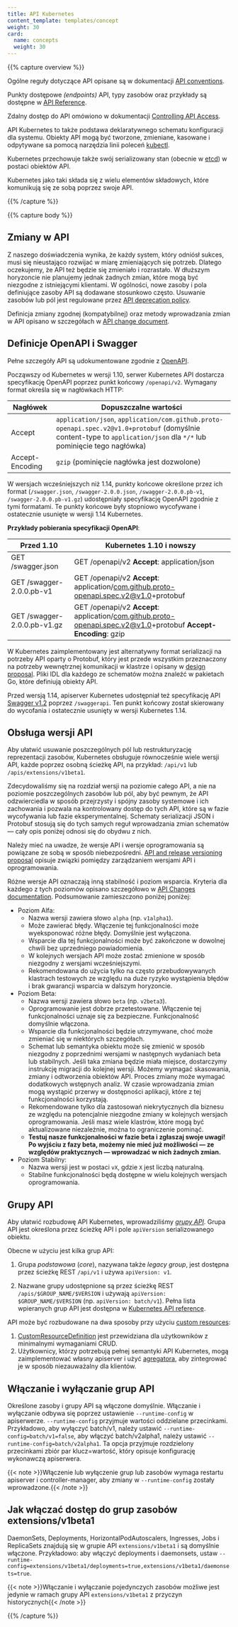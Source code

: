 ```yaml
---
title: API Kubernetes
content_template: templates/concept
weight: 30
card:
  name: concepts
  weight: 30
---
```


{{% capture overview %}}

Ogólne reguły dotyczące API opisane są w dokumentacji
[API conventions](https://git.k8s.io/community/contributors/devel/sig-architecture/api-conventions.md).

Punkty dostępowe _(endpoints)_ API, typy zasobów oraz przykłady są dostępne w
[API Reference](/docs/reference).

Zdalny dostęp do API omówiono w dokumentacji
[Controlling API Access](/docs/reference/access-authn-authz/controlling-access/).

API Kubernetes to także podstawa deklaratywnego schematu konfiguracji dla
systemu. Obiekty API mogą być tworzone, zmieniane, kasowane i odpytywane sa
pomocą narzędzia linii poleceń [kubectl](/docs/reference/kubectl/overview/).

Kubernetes przechowuje także swój serializowany stan (obecnie w
[etcd](https://coreos.com/docs/distributed-configuration/getting-started-with-etcd/))
w postaci obiektów API.

Kubernetes jako taki składa się z wielu elementów składowych, które komunikują
się ze sobą poprzez swoje API.

{{% /capture %}}

{{% capture body %}}

## Zmiany w API

Z naszego doświadczenia wynika, że każdy system, który odniósł sukces, musi się
nieustająco rozwijać w miarę zmieniających się potrzeb. Dlatego oczekujemy, że
API też będzie się zmieniało i rozrastało. W dłuższym horyzoncie nie planujemy
jednak żadnych zmian, które mogą być niezgodne z istniejącymi klientami. W
ogólności, nowe zasoby i pola definiujące zasoby API są dodawane stosunkowo
często. Usuwanie zasobów lub pól jest regulowane przez
[API deprecation policy](/docs/reference/using-api/deprecation-policy/).

Definicja zmiany zgodnej (kompatybilnej) oraz metody wprowadzania zmian w API
opisano w szczegółach w
[API change document](https://git.k8s.io/community/contributors/devel/sig-architecture/api_changes.md).

## Definicje OpenAPI i Swagger

Pełne szczegóły API są udokumentowane zgodnie z
[OpenAPI](https://www.openapis.org/).

Począwszy od Kubernetes w wersji 1.10, serwer Kubernetes API dostarcza
specyfikację OpenAPI poprzez punkt końcowy `/openapi/v2`. Wymagany format
określa się w nagłówkach HTTP:

| Nagłówek        | Dopuszczalne wartości                                                                                                                                                  |
| --------------- | ---------------------------------------------------------------------------------------------------------------------------------------------------------------------- |
| Accept          | `application/json`, `application/com.github.proto-openapi.spec.v2@v1.0+protobuf` (domyślnie content-type to `application/json` dla `*/*` lub pominięcie tego nagłówka) |
| Accept-Encoding | `gzip` (pominięcie nagłówka jest dozwolone)                                                                                                                            |

W wersjach wcześniejszych niż 1.14, punkty końcowe określone przez ich format
(`/swagger.json`, `/swagger-2.0.0.json`, `/swagger-2.0.0.pb-v1`,
`/swagger-2.0.0.pb-v1.gz`) udostępniały specyfikację OpenAPI zgodnie z tymi
formatami. Te punkty końcowe były stopniowo wycofywane i ostatecznie usunięte w
wersji 1.14 Kubernetes.

**Przykłady pobierania specyfikacji OpenAPI**:

| Przed 1.10                  | Kubernetes 1.10 i nowszy                                                                                         |
| --------------------------- | ---------------------------------------------------------------------------------------------------------------- |
| GET /swagger.json           | GET /openapi/v2 **Accept**: application/json                                                                     |
| GET /swagger-2.0.0.pb-v1    | GET /openapi/v2 **Accept**: application/com.github.proto-openapi.spec.v2@v1.0+protobuf                           |
| GET /swagger-2.0.0.pb-v1.gz | GET /openapi/v2 **Accept**: application/com.github.proto-openapi.spec.v2@v1.0+protobuf **Accept-Encoding**: gzip |

W Kubernetes zaimplementowany jest alternatywny format serializacji na potrzeby
API oparty o Protobuf, który jest przede wszystkim przeznaczony na potrzeby
wewnętrznej komunikacji w klastrze i opisany w
[design proposal](https://github.com/kubernetes/community/blob/master/contributors/design-proposals/api-machinery/protobuf.md).
Pliki IDL dla każdego ze schematów można znaleźć w pakietach Go, które definiują
obiekty API.

Przed wersją 1.14, apiserver Kubernetes udostępniał też specyfikację API
[Swagger v1.2](http://swagger.io/) poprzez `/swaggerapi`. Ten punkt końcowy
został skierowany do wycofania i ostatecznie usunięty w wersji Kubernetes 1.14.

## Obsługa wersji API

Aby ułatwić usuwanie poszczególnych pól lub restrukturyzację reprezentacji
zasobów, Kubernetes obsługuje równocześnie wiele wersji API, każde poprzez
osobną ścieżkę API, na przykład: `/api/v1` lub `/apis/extensions/v1beta1`.

Zdecydowaliśmy się na rozdział wersji na poziomie całego API, a nie na poziomie
poszczególnych zasobów lub pól, aby być pewnym, że API odzwierciedla w sposób
przejrzysty i spójny zasoby systemowe i ich zachowania i pozwala na kontrolowany
dostęp do tych API, które są w fazie wycofywania lub fazie eksperymentalnej.
Schematy serializacji JSON i Protobuf stosują się do tych samych reguł
wprowadzania zmian schematów — cały opis poniżej odnosi się do obydwu z nich.

Należy mieć na uwadze, że wersje API i wersje oprogramowania są powiązane ze
sobą w sposób niebezpośredni.
[API and release versioning proposal](https://git.k8s.io/community/contributors/design-proposals/release/versioning.md)
opisuje związki pomiędzy zarządzaniem wersjami API i oprogramowania.

Różne wersje API oznaczają inną stabilność i poziom wsparcia. Kryteria dla
każdego z tych poziomów opisano szczegółowo w
[API Changes documentation](https://git.k8s.io/community/contributors/devel/sig-architecture/api_changes.md#alpha-beta-and-stable-versions).
Podsumowanie zamieszczono poniżej poniżej:

- Poziom Alfa:
  - Nazwa wersji zawiera słowo `alpha` (np. `v1alpha1`).
  - Może zawierać błędy. Włączenie tej funkcjonalności może wyeksponować różne
    błędy. Domyślnie jest wyłączona.
  - Wsparcie dla tej funkcjonalności może być zakończone w dowolnej chwili bez
    uprzedniego powiadomienia.
  - W kolejnych wersjach API może zostać zmienione w sposób niezgodny z wersjami
    wcześniejszymi.
  - Rekomendowana do użycia tylko na często przebudowywanych klastrach testowych
    ze względu na duże ryzyko wystąpienia błędów i brak gwarancji wsparcia w
    dalszym horyzoncie.
- Poziom Beta:
  - Nazwa wersji zawiera słowo `beta` (np. `v2beta3`).
  - Oprogramowanie jest dobrze przetestowane. Włączenie tej funkcjonalności
    uznaje się za bezpieczne. Funkcjonalność domyślnie włączona.
  - Wsparcie dla funkcjonalności będzie utrzymywane, choć może zmieniać się w
    niektórych szczegółach.
  - Schemat lub semantyka obiektu może się zmienić w sposób niezgodny z
    poprzednimi wersjami w następnych wydaniach beta lub stabilnych. Jeśli taka
    zmiana będzie miała miejsce, dostarczymy instrukcję migracji do kolejnej
    wersji. Możemy wymagać skasowania, zmiany i odtworzenia obiektów API. Proces
    zmiany może wymagać dodatkowych wstępnych analiz. W czasie wprowadzania
    zmian mogą wystąpić przerwy w dostępności aplikacji, które z tej
    funkcjonalności korzystają.
  - Rekomendowane tylko dla zastosowań niekrytycznych dla biznesu ze względu na
    potencjalnie niezgodne zmiany w kolejnych wersjach oprogramowania. Jeśli
    masz wiele klastrów, które mogą być aktualizowane niezależnie, można to
    ograniczenie pominąć.
  - **Testuj nasze funkcjonalności w fazie beta i zgłaszaj swoje uwagi! Po
    wyjściu z fazy beta, możemy nie mieć już możliwości — ze względów
    praktycznych — wprowadzać w nich żadnych zmian.**
- Poziom Stabilny:
  - Nazwa wersji jest w postaci `vX`, gdzie `X` jest liczbą naturalną.
  - Stabilne funkcjonalności będą dostępne w wielu kolejnych wersjach
    oprogramowania.

## Grupy API

Aby ułatwić rozbudowę API Kubernetes, wprowadziliśmy
[_grupy API_](https://git.k8s.io/community/contributors/design-proposals/api-machinery/api-group.md).
Grupa API jest określona przez ścieżkę API i pole `apiVersion` serializowanego
obiektu.

Obecne w użyciu jest kilka grup API:

1. Grupa _podstawowa_ (_core_), nazywana także _legacy group_, jest dostępna
   przez ścieżkę REST `/api/v1` i używa `apiVersion: v1`.

1. Nazwane grupy udostępnione są przez ścieżkę REST `/apis/$GROUP_NAME/$VERSION`
   i używają `apiVersion: $GROUP_NAME/$VERSION` (np. `apiVersion: batch/v1`).
   Pełna lista wpieranych grup API jest dostępna w
   [Kubernetes API reference](/pl/docs/reference/).

API może być rozbudowane na dwa sposoby przy użyciu
[custom resources](/docs/concepts/api-extension/custom-resources/):

1. [CustomResourceDefinition](/docs/tasks/access-kubernetes-api/extend-api-custom-resource-definitions/)
   jest przewidziana dla użytkowników z minimalnymi wymaganiami CRUD.
1. Użytkownicy, którzy potrzebują pełnej semantyki API Kubernetes, mogą
   zaimplementować własny apiserver i użyć
   [agregatora](/docs/tasks/access-kubernetes-api/configure-aggregation-layer/),
   aby zintegrować je w sposób niezauważalny dla klientów.

## Włączanie i wyłączanie grup API

Określone zasoby i grupy API są włączone domyślnie. Włączanie i wyłączanie
odbywa się poprzez ustawienie `--runtime-config` w apiserwerze.
`--runtime-config` przyjmuje wartości oddzielane przecinkami. Przykładowo, aby
wyłączyć batch/v1, należy ustawić `--runtime-config=batch/v1=false`, aby włączyć
batch/v2alpha1, należy ustawić `--runtime-config=batch/v2alpha1`. Ta opcja
przyjmuje rozdzielony przecinkami zbiór par klucz=wartość, który opisuje
konfigurację wykonawczą apiserwera.

{{< note >}}Włączenie lub wyłączenie grup lub zasobów wymaga restartu apiserver
i controller-manager, aby zmiany w `--runtime-config` zostały
wprowadzone.{{< /note >}}

## Jak włączać dostęp do grup zasobów extensions/v1beta1

DaemonSets, Deployments, HorizontalPodAutoscalers, Ingresses, Jobs i ReplicaSets
znajdują się w grupie API `extensions/v1beta1` i są domyślnie włączone.
Przykładowo: aby włączyć deployments i daemonsets, ustaw
`--runtime-config=extensions/v1beta1/deployments=true,extensions/v1beta1/daemonsets=true`.

{{< note >}}Włączanie i wyłączanie pojedynczych zasobów możliwe jest jedynie w
ramach grupy API `extensions/v1beta1` z przyczyn historycznych{{< /note >}}

{{% /capture %}}
